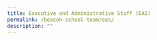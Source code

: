 ```yaml
---
title: Executive and Administrative Staff (EAS)
permalink: /beacon-school-team/eas/
description: ""
---
```

